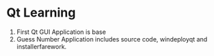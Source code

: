 # Qt Learning
1. First Qt GUI Application is base
2. Guess Number Application includes source code, windeployqt and installerfarework.
